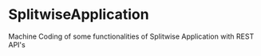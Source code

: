 # SplitwiseApplication
Machine Coding of some functionalities of Splitwise Application with REST API's
